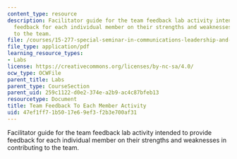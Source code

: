```yaml
---
content_type: resource
description: Facilitator guide for the team feedback lab activity intended to provide
  feedback for each individual member on their strengths and weaknesses in contributing
  to the team.
file: /courses/15-277-special-seminar-in-communications-leadership-and-personal-effectiveness-coaching-fall-2008/47ef1ff71b5017e69ef3f2b3e700af31_guide_07.pdf
file_type: application/pdf
learning_resource_types:
- Labs
license: https://creativecommons.org/licenses/by-nc-sa/4.0/
ocw_type: OCWFile
parent_title: Labs
parent_type: CourseSection
parent_uid: 259c1122-d0e2-374e-a2b9-ac4c87bfeb13
resourcetype: Document
title: Team Feedback To Each Member Activity
uid: 47ef1ff7-1b50-17e6-9ef3-f2b3e700af31
---
```

Facilitator guide for the team feedback lab activity intended to provide feedback for each individual member on their strengths and weaknesses in contributing to the team.